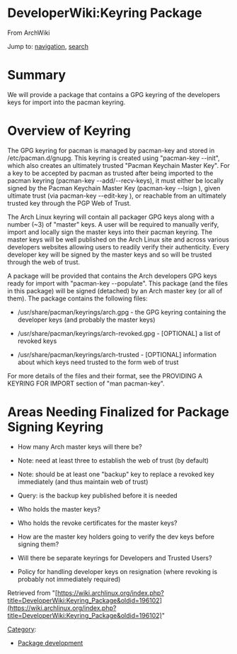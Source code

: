 # DeveloperWiki:Keyring Package

From ArchWiki

Jump to: [navigation](#column-one), [search](#searchInput)

# Summary

We will provide a package that contains a GPG keyring of the developers keys for import into the pacman keyring.

# Overview of Keyring

The GPG keyring for pacman is managed by pacman-key and stored in /etc/pacman.d/gnupg. This keyring is created using "pacman-key --init", which also creates an ultimately trusted "Pacman Keychain Master Key". For a key to be accepted by pacman as trusted after being imported to the pacman keyring (pacman-key --add/--recv-keys), it must either be locally signed by the Pacman Keychain Master Key (pacman-key --lsign <key>), given ultimate trust (via pacman-key --edit-key <key>), or reachable from an ultimately trusted key through the PGP Web of Trust.

The Arch Linux keyring will contain all packager GPG keys along with a number (~3) of "master" keys. A user will be required to manually verify, import and locally sign the master keys into their pacman keyring. The master keys will be well published on the Arch Linux site and across various developers websites allowing users to readily verify their authenticity. Every developer key will be signed by the master keys and so will be trusted through the web of trust.

A package will be provided that contains the Arch developers GPG keys ready for import with "pacman-key --populate". This package (and the files in this package) will be signed (detached) by an Arch master key (or all of them). The package contains the following files:

* /usr/share/pacman/keyrings/arch.gpg - the GPG keyring containing the developer keys (and probably the master keys)

* /usr/share/pacman/keyrings/arch-revoked.gpg - [OPTIONAL] a list of revoked keys

* /usr/share/pacman/keyrings/arch-trusted - [OPTIONAL] information about which keys need trusted to the form web of trust

For more details of the files and their format, see the PROVIDING A KEYRING FOR IMPORT section of "man pacman-key".

# Areas Needing Finalized for Package Signing Keyring

* How many Arch master keys will there be?
* Note: need at least three to establish the web of trust (by default)

* Note: should be at least one "backup" key to replace a revoked key immediately (and thus maintain web of trust)

* Query: is the backup key published before it is needed

* Who holds the master keys?

* Who holds the revoke certificates for the master keys?

* How are the master key holders going to verify the dev keys before signing them?

* Will there be separate keyrings for Developers and Trusted Users?

* Policy for handling developer keys on resignation (where revoking is probably not immediately required)

Retrieved from "[https://wiki.archlinux.org/index.php?title=DeveloperWiki:Keyring_Package&oldid=196102](https://wiki.archlinux.org/index.php?title=DeveloperWiki:Keyring_Package&oldid=196102)"

[Category](/index.php/Special:Categories "Special:Categories"):

* [Package development](/index.php/Category:Package_development "Category:Package development")